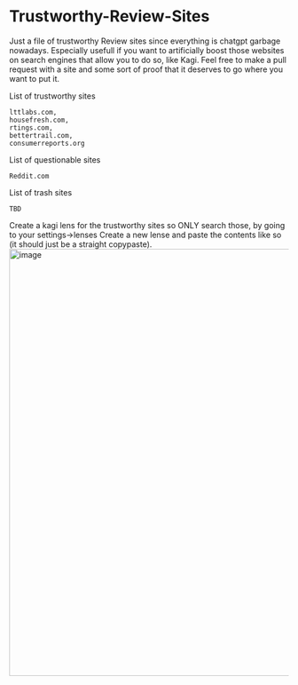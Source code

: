 # Trustworthy-Review-Sites
Just a file of trustworthy Review sites since everything is chatgpt garbage nowadays. Especially usefull if you want to artificially boost those websites on search engines that allow you to do so, like Kagi. Feel free to make a pull request with a site and some sort of proof that it deserves to go where you want to put it.

List of trustworthy sites
```
lttlabs.com,
housefresh.com,
rtings.com,
bettertrail.com,
consumerreports.org
```


List of questionable sites
```
Reddit.com
```



List of trash sites
```
TBD
```



Create a kagi lens for the trustworthy sites so ONLY search those, by going to your settings->lenses Create a new lense and paste the contents like so (it should just be a straight copypaste).
<img width="1240" height="769" alt="image" src="https://github.com/user-attachments/assets/437c7c72-a732-41bb-a527-2e3ad734e966" />

